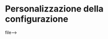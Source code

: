 # Personalizzazione della configurazione

<!-- Descrivere come configurare i docker<!--raw-typst#super("G")--> file-->
